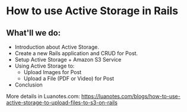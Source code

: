 # How to use Active Storage in Rails


## What'll we do:
* Introduction about Active Storage.
* Create a new Rails application and CRUD for Post.
* Setup Active Storage + Amazon S3 Service
* Using Active Storage to:
  * Upload Images for Post
  * Upload a File (PDF or Video) for Post
* Conclusion

More details in Luanotes.com: https://luanotes.com/blogs/how-to-use-active-storage-to-upload-files-to-s3-on-rails
